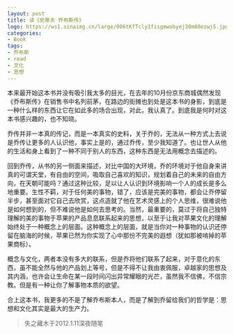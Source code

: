 ```yaml
---
layout: post
title: 读《史蒂夫 乔布斯传》
logo: https://ws1.sinaimg.cn/large/006tKfTcly1fisgmwobyej30m80ezwj5.jpg
categories:
- Book
tags:
- 乔布斯
- read
- 文化
- 思想
---
```


本来最开始这本书并没有吸引我太多的目光，在去年的10月份京东商城偶然发现《乔布斯传》在销售书中名列前茅，在路边的街摊也到处是这本书的身影，到底是一种什么样的东西让它在如此多的场合出现，对此，我认真了。到底我是何时对这本书感兴趣的，也不知晓。

乔传并非一本真的传记，而是一本真实的史料，关于乔的，无法从一种方式上去说是乔传让更多的人认识他，事实上是的，通过乔传，至少我知道了。也让世人从他的生活和身上看到了一种不同于别人的东西，这种东西是无法用概念去描述的。

回到乔传，从书的另一侧面来描述，对比中国的大环境，乔的环境对于他自身来讲真的可谓天堂，有自由的空间，吸取自己喜欢的知识，规划着自己的未来的自由方向，在天朝可能吗？通过这种比较，足以让人认识到环境影响一个人的成长是多么地重要。生性不羁，对于任何美的事物，错了，应该是完美的事物，都会让乔停留半步，甚至面对它自己去欣赏，这点造就了他在艺术灵感上的个人思维，很难说他是如何想到的，但不难说他是如何去思考的。当然，最重要的，莫过于将自己独特理解的美的事物于苹果的产品息息联系起来的思想，以至于让我对苹果文化的理解始终处于一种概念上的层面。这种概念上的层面，就是当你对一种事物的认识还停留在脑海的时候，苹果已然为你实现了心中那份不完美的遐想（犹如那被啃掉的苹果商标）。

概念与文化，两者本没有多大的联系，但是乔将他们联系了起来，对于意化的东西，虽不能全然与他的产品划上等号，但是不得不让我由衷佩服，卓越家的思想及其内涵，也许会让生命在某一段时间闪出异常耀眼的光芒，虽然我不信佛，不信宗教。但是有一种让你了解事物本质的欲望。

合上这本书，我更多的不是了解乔布斯本人，而是了解到乔留给我们的哲学是：思想和文化其实是最大的生产力。

> 失之藏木于2012.1.11深夜随笔